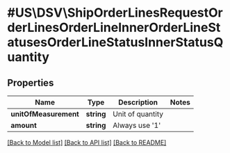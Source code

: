 # #US\DSV\ShipOrderLinesRequestOrderLinesOrderLineInnerOrderLineStatusesOrderLineStatusInnerStatusQuantity

## Properties

Name | Type | Description | Notes
------------ | ------------- | ------------- | -------------
**unitOfMeasurement** | **string** | Unit of quantity |
**amount** | **string** | Always use '1' |


[[Back to Model list]](../) [[Back to API list]](../../Api/US/DSV) [[Back to README]](../../README.md)
